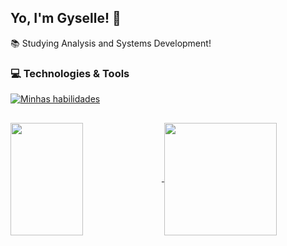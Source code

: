 ## Yo, I'm Gyselle! 👋

:books:	Studying Analysis and Systems Development!

### :computer: Technologies & Tools

[![Minhas habilidades](https://skills.thijs.gg/icons?i=html,css,js) ](https://skills.thijs.gg)
##

<a href="https://github.com/gyselle-marques/github-readme-stats">
  <img height=180em width=48% align="center" src="https://github-readme-stats.vercel.app/api?username=gyselle-marques&theme=radical" />
</a>
<a href="https://github.com/gyselle-marques/convoychat">
  <img height=180em align="center" src="https://github-readme-stats.vercel.app/api/top-langs?username=gyselle-marques&layout=compact&theme=radical&langs_count=8&card_width=48%" />
</a>

<!--
**gyselle-marques/gyselle-marques** is a ✨ _special_ ✨ repository because its `README.md` (this file) appears on your GitHub profile.

Here are some ideas to get you started:

- 🔭 I’m currently working on ...
- 🌱 I’m currently learning ...
- 👯 I’m looking to collaborate on ...
- 🤔 I’m looking for help with ...
- 💬 Ask me about ...
- 📫 How to reach me: ...
- 😄 Pronouns: ...
- ⚡ Fun fact: ...
-->
